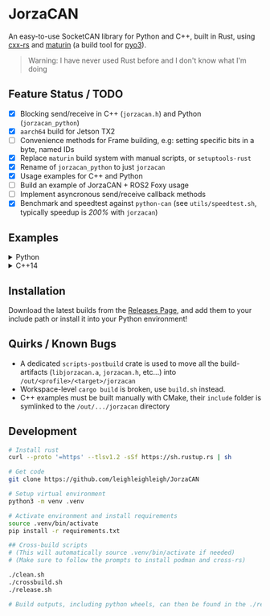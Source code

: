 # JorzaCAN
An easy-to-use SocketCAN library for Python and C++, built in Rust, using [cxx-rs](https://cxx.rs/) and [maturin](https://github.com/PyO3/maturin) (a build tool for [pyo3](https://pyo3.rs/)).

> Warning: I have never used Rust before and I don't know what I'm doing

## Feature Status / TODO
 - [x] Blocking send/receive in C++ (`jorzacan.h`) and Python (`jorzacan_python`)
 - [x] `aarch64` build for Jetson TX2
 - [ ] Convenience methods for Frame building, e.g: setting specific bits in a byte, named IDs
 - [x] Replace `maturin` build system with manual scripts, or `setuptools-rust`
 - [x] Rename of `jorzacan_python` to just `jorzacan`
 - [x] Usage examples for C++ and Python
 - [ ] Build an example of JorzaCAN + ROS2 Foxy usage
 - [ ] Implement asyncronous send/receive callback methods
 - [x] Benchmark and speedtest against `python-can` (see `utils/speedtest.sh`, typically speedup is *200%* with `jorzacan`)

## Examples
<details><summary>Python</summary>
<p>

Receive a CAN frame and print it to console

```python
#!/usr/bin/env python
import jorzacan

# This will raise an exception if vcan0 does not exist
bus = jorzacan.Bus("vcan0")

# This will block until a frame is available
f = bus.receive()

print(str(f))
```

</p>
</details>

<details><summary>C++14</summary>
<p>

```cpp
#include <stdint.h>
#include <stdio.h>
#include <vector>
#include "jorzacan.h"

using namespace org::jorzacan;

// main function which opens a JorzaBus, creates a JorzaFrame, and sends it!
int main(int argc, char **argv) {
    // Open the CAN bus, will raise an error if vcan0 is not available
    Bus *bus = org::jorzacan::open_bus("vcan0").into_raw();

    // Build a frame
    Frame frame;
    // Both standard and extended IDs are supported!
    frame.id = 0x42;
    // Push bytes into frame from MSB to LSB
    // DLC is automatically calculated
    frame.data.push_back(0x01);
    frame.data.push_back(0x02);
    frame.data.push_back(0x03);
    frame.data.push_back(0x04);

    // Send it!
    bus->send(frame);

    return 0;
}
```

</p>
</details>

## Installation
Download the latest builds from the [Releases Page](https://github.com/leighleighleigh/JorzaCAN/releases), and add them to your include path or install it into your Python environment!

## Quirks / Known Bugs
 - A dedicated `scripts-postbuild` crate is used to move all the build-artifacts (`libjorzacan.a`, `jorzacan.h`, etc...) into `/out/<profile>/<target>/jorzacan`
 - Workspace-level `cargo build` is broken, use `build.sh` instead.
 - C++ examples must be built manually with CMake, their `include` folder is symlinked to the `/out/.../jorzacan` directory

## Development
```bash
# Install rust
curl --proto '=https' --tlsv1.2 -sSf https://sh.rustup.rs | sh

# Get code
git clone https://github.com/leighleighleigh/JorzaCAN

# Setup virtual environment
python3 -m venv .venv

# Activate environment and install requirements 
source .venv/bin/activate
pip install -r requirements.txt

## Cross-build scripts
# (This will automatically source .venv/bin/activate if needed)
# (Make sure to follow the prompts to install podman and cross-rs)

./clean.sh
./crossbuild.sh
./release.sh

# Build outputs, including python wheels, can then be found in the ./release folder!

```
